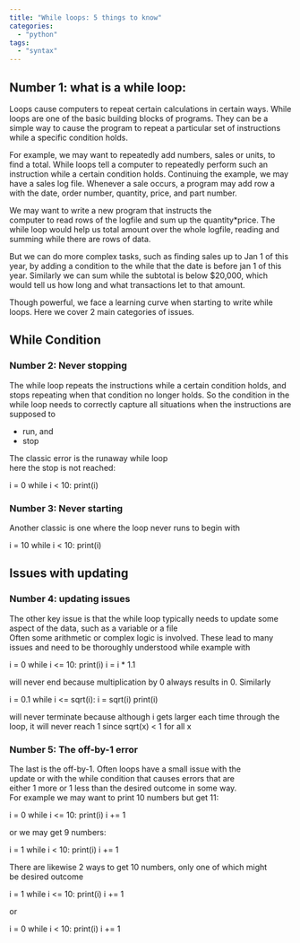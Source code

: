 ```yaml
---
title: "While loops: 5 things to know"
categories: 
  - "python"
tags: 
  - "syntax"
---
```


## Number 1: what is a while loop:

Loops cause computers to repeat certain calculations in certain ways. While loops are one of the basic building blocks of programs. They can be a simple way to cause the program to repeat a particular set of instructions while a specific condition holds.

For example, we may want to repeatedly add numbers, sales or units, to find a total. While loops tell a computer to repeatedly perform such an instruction while a certain condition holds. Continuing the example, we may have a sales log file. Whenever a sale occurs, a program may add row a with the date, order number, quantity, price, and part number.

We may want to write a new program that instructs the  
computer to read rows of the logfile and sum up the quantity\*price. The while loop would help us total amount over the whole logfile, reading and summing while there are rows of data.

But we can do more complex tasks, such as finding sales up to Jan 1 of this year, by adding a condition to the while that the date is before jan 1 of this year. Similarly we can sum while the subtotal is below $20,000, which would tell us how long and what transactions let to that amount.

Though powerful, we face a learning curve when starting to write while loops. Here we cover 2 main categories of issues.

## While Condition

### Number 2: Never stopping

The while loop repeats the instructions while a certain condition holds, and stops repeating when that condition no longer holds. So the condition in the while loop needs to correctly capture all situations when the instructions are supposed to

- run, and
- stop

The classic error is the runaway while loop  
here the stop is not reached:

i = 0
while i < 10:
    print(i)

### Number 3: Never starting

Another classic is one where the loop never runs to begin with

i = 10
while i < 10:
    print(i)

## Issues with updating

### Number 4: updating issues

The other key issue is that the while loop typically needs to update some aspect of the data, such as a variable or a file  
Often some arithmetic or complex logic is involved. These lead to many issues and need to be thoroughly understood while example with

i = 0
while i <= 10:
    print(i)
    i = i \* 1.1

will never end because multiplication by 0 always results in 0. 
Similarly

i = 0.1
while i <= sqrt(i):
    i = sqrt(i)
    print(i)

will never terminate because although i gets larger each time through the loop, it will never reach 1 since sqrt(x) < 1 for all x

### Number 5: The off-by-1 error

The last is the off-by-1. Often loops have a small issue with the  
update or with the while condition that causes errors that are  
either 1 more or 1 less than the desired outcome in some way.  
For example we may want to print 10 numbers but get 11:

i = 0
while i <= 10:
    print(i)
    i += 1

or we may get 9 numbers:

i = 1
while i < 10:
    print(i)
    i += 1

There are likewise 2 ways to get 10 numbers, only one of which might  
be desired outcome

i = 1
while i <= 10:
    print(i)
    i += 1

or

i = 0
while i < 10:
    print(i)
    i += 1
